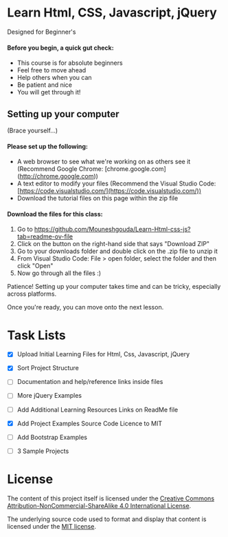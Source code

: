 # Learn Html, CSS, Javascript, jQuery
Designed for Beginner's

#### Before you begin, a quick gut check:
* This course is for absolute beginners
* Feel free to move ahead
* Help others when you can
* Be patient and nice
* You will get through it!


## Setting up your computer
(Brace yourself...)

#### Please set up the following:
* A web browser to see what we're working on as others see it (Recommend Google Chrome: [chrome.google.com] (http://chrome.google.com))
* A text editor to modify your files (Recommend the Visual Studio Code: [https://code.visualstudio.com/](https://code.visualstudio.com/))
* Download the tutorial files on this page within the zip file  

#### Download the files for this class:
1. Go to https://github.com/Mouneshgouda/Learn-Html-css-js?tab=readme-ov-file
2. Click on the button on the right-hand side that says "Download ZIP"
3. Go to your downloads folder and double click on the .zip file to unzip it
4. From Visual Studio Code: File > open folder, select the folder and then click "Open"
5. Now go through all the files :) 

Patience! Setting up your computer takes time and can be tricky, especially across platforms.

Once you're ready, you can move onto the next lesson.


# Task Lists

- [x] Upload Initial Learning Files for Html, Css, Javascript, jQuery
- [x] Sort Project Structure
- [ ] Documentation and help/reference links inside files
- [ ] More jQuery Examples
- [ ] Add Additional Learning Resources Links on ReadMe file
- [x] Add Project Examples Source Code Licence to MIT
- [ ] Add Bootstrap Examples
- [ ] 3 Sample Projects



# License

The content of this project itself is licensed under the [Creative Commons Attribution-NonCommercial-ShareAlike 4.0 International License](https://creativecommons.org/licenses/by-nc-sa/4.0/).

The underlying source code used to format and display that content is licensed under the [MIT license](https://opensource.org/licenses/mit-license.php).

